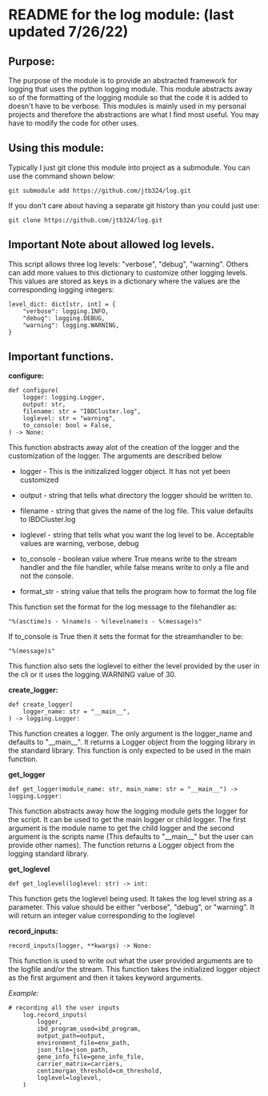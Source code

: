 # README for the log module: (last updated 7/26/22)

## Purpose:
The purpose of the module is to provide an abstracted framework for logging that uses the python logging module. This module abstracts away so of the formatting of the logging module so that the code it is added to doesn't have to be verbose. This modules is mainly used in my personal projects and therefore the abstractions are what I find most useful. You may have to modify the code for other uses.

## Using this module:
Typically I just git clone this module into project as a submodule. You can use the command shown below:

```
git submodule add https://github.com/jtb324/log.git
```

If you don't care about having a separate git history than you could just use:

```
git clone https://github.com/jtb324/log.git
```

## Important Note about allowed log levels.
This script allows three log levels: "verbose", "debug", "warning". Others can add more values to this dictionary to customize other logging levels. This values are stored as keys in a dictionary where the values are the corresponding logging integers:

```
level_dict: dict[str, int] = {
    "verbose": logging.INFO,
    "debug": logging.DEBUG,
    "warning": logging.WARNING,
}
```

## Important functions.
**configure:**
```
def configure(
    logger: logging.Logger,
    output: str,
    filename: str = "IBDCluster.log",
    loglevel: str = "warning",
    to_console: bool = False,
) -> None:
```
This function abstracts away alot of the creation of the logger and the customization of the logger. The arguments are described below

* logger - This is the initizalized logger object. It has not yet been customized

* output - string that tells what directory the logger should be written to.

* filename - string that gives the name of the log file. This value defaults to IBDCluster.log

* loglevel - string that tells what you want the log level to be. Acceptable values are warning, verbose, debug

* to_console - boolean value where True means write to the stream handler and the file handler, while false means write to only a file and not the console.

* format_str - string value that tells the program how to format the log file

This function set the format for the log message to the filehandler as:

    "%(asctime)s - %(name)s - %(levelname)s - %(message)s"

If to_console is True then it sets the format for the streamhandler to be:

    "%(message)s"

This function also sets the loglevel to either the level provided by the user in the cli or it uses the logging.WARNING value of 30.

**create_logger:**

```
def create_logger(
    logger_name: str = "__main__",
) -> logging.Logger:
```

This function creates a logger. The only argument is the logger_name and defaults to "\_\_main__". It returns a Logger object from the logging library in the standard library. This function is only expected to be used in the main function.

**get_logger**

```
def get_logger(module_name: str, main_name: str = "__main__") -> logging.Logger:
```

This function abstracts away how the logging module gets the logger for the script. It can be used to get the main logger or child logger. The first argument is the module name to get the child logger and the second argument is the scripts name (This defaults to "\_\_main__" but the user can provide other names). The function returns a Logger object from the logging standard library.

**get_loglevel**

```
def get_loglevel(loglevel: str) -> int:
```

This function gets the loglevel being used. It takes the log level string as a parameter. This value should be either "verbose", "debug", or "warning". It will return an integer value corresponding to the loglevel

**record_inputs:**

```
record_inputs(logger, **kwargs) -> None:
```

This function is used to write out what the user provided arguments are to the logfile and/or the stream. This function takes the initialized logger object as the first argument and then it takes keyword arguments. 

*Example:*
```
# recording all the user inputs
    log.record_inputs(
        logger,
        ibd_program_used=ibd_program,
        output_path=output,
        environment_file=env_path,
        json_file=json_path,
        gene_info_file=gene_info_file,
        carrier_matrix=carriers,
        centimorgan_threshold=cm_threshold,
        loglevel=loglevel,
    )
```

